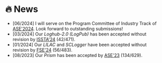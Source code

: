 # 🔥 News
- [06/2024] I will serve on the Program Committee of Industry Track of [ASE'2024](https://conf.researchr.org/home/ase-2024). Look forward to outstanding submissions!
- [03/2024] Our *Loghub-2.0 (LogPub)* has been accepted without revision by [ISSTA'24](https://2024.issta.org) (42/471).
- [01/2024] Our *LILAC* and *SCLogger* have been accepted without revision by [FSE'24](https://2024.esec-fse.org) (56/483).
- [08/2023] Our *Prism* has been accepted by [ASE'23](https://conf.researchr.org/home/ase-2023) (134/629).